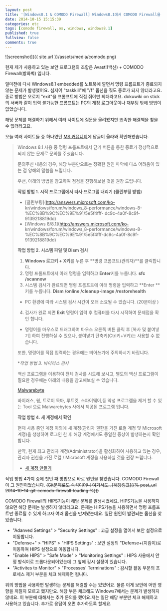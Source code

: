 ```yaml
---
layout: post
title: '[Windows8.1 & COMODO Firewall] Windows8.1에서 COMODO Firewall을 사용할 때, 프로세스 종료 문제'
date: 2014-10-15 15:15:39
categories: etc
tags: [comodo firewall, os, windows, windows8.1]
published: true
fullview: false
comments: true
---
```


![screenshot]({{ site.url }}/assets/media/comodo.png)

현재 제가 사용하고 있는 보안 프로그램의 조합은 Avast!(백신) + COMODO Firewall(방화벽) 입니다.

얼마전에 다시 Windows8.1 embedded를 노트북에 깔면서 명령 프롬프트가 종료되지 않는 문제가 발생했어요. 심지어 "taskkill"에 "/f" 옵션을 줘도 종료가 되지 않더라고요. 종료 방법은 오로지 "exit"을 프롬프트에 직접 줘야만 되더라고요. dokuwiki on stick의 서버와 같이 입력 불가능한 프롬프트는 PC의 계정 로그아웃이나 재부팅 밖에 방법이 없었습니다.

해당 문제를 해결하기 위해서 여러 사이트에 질문을 올려봤지만 뾰족한 해결책을 찾을 수 없더라고요.



오늘 여러 사이트들 중 하나였던 [MS 커뮤니티](http://answers.microsoft.com/ko-kr/windows/forum/windows8_1-performance/cmd%EC%B0%BD%EC%9D%98-x/bc45429b-7ddd-417d-a4e0-6f628d32837f)에 답글이 올라와 확인해봤습니다.

> Windows 8.1 사용 중 명령 프롬프트에서 닫기 버튼을 통한 종료가 정상적으로 되지 않는 문제로 문의를 주셨습니다.
>
> 문의주신 내용의 경우, 해당 부분만으로는 정확한 원인 파악에 다소 어려움이 있는 점 양해의 말씀을 드립니다.
>
> 우선, 아래의 방법을 참고하여 점검을 진행해보실 것을 권장 드립니다.
>
> **작업 방법 1. 시작 프로그램에서 타사 프로그램 내리기 (클린부팅 방법)**
>
> * [클린부팅](http://answers.microsoft.com/ko-
kr/windows/forum/windows_8-performance/windows-8-%EC%8B%9C%EC%9E%91/5e5f4fff-
dc9c-4a0f-8c9f-9139218819dd)
> * [Windows 8/8.1](http://answers.microsoft.com/ko-
kr/windows/forum/windows_8-performance/windows-8-%EC%8B%9C%EC%9E%91/5e5f4fff-dc9c-4a0f-8c9f-9139218819dd)
>
> **작업 방법 2. 시스템 파일 및 Dism 검사**
>
>   1. **Windows 로고키 + X키**를 누른 후 **명령 프롬프트(관리자)**를 클릭합니다.
>   2. 명령 프롬프트에서 아래 명령을 입력하고 **Enter**키를 누릅니다.
>   **sfc /scannow**
>   3. 시스템 검사가 완료되면 명령 프롬프트에 아래 명령을 입력하고 **Enter **키를 누릅니다.
>	**Dism /online /cleanup-image /restorehealth**
>	* PC 환경에 따라 시스템 검사 시간이 오래 소요될 수 있습니다. (20분이상 )
>   4. 검사가 완료 되면 **Exit** 명령어 입력 후 컴퓨터를 다시 시작하여 문제점을 확인 합니다.
>
>
> * 명령어를 마우스로 드래그하여 마우스 오른쪽 버튼 클릭 후 [복사 및 붙여넣기] 하여 진행하실 수 있으나, 붙여넣기 단축키(Ctrl키+V키)는 사용할 수 없습니다.
>
> 또한, 명령어를 직접 입력하는 경우에는 띄어쓰기에 주의하시기 바랍니다.
>
> **작업 방법 3. *바이러스 검사**
>
> 백신 프로그램을 이용하여 전체 검사를 시도해 보시고, 별도의 백신 프로그램이 필요한 경우에는 아래의 내용을 참고해보실 수 있습니다.
>
> [Malwarebyte](http://www.malwarebytes.org/mbam.php)
>
> 바이러스, 웜, 트로이 목마, 루트킷, 스파이웨어,등 악성 프로그램을 제거 할 수 있는 Tool 으로 Malwarebytes 사에서 제공된 프로그램 입니다.
>
> **작업 방법 4. 새 계정에서 확인**
>
> 현재 사용 중인 계정 이외에 새 계정(관리자 권한을 가진 로컬 계정 및 Microsoft 계정)을 생성하여 로그인 한 후 해당 계정에서도 동일한 증상이 발생하는지 확인합니다.
>
> 만약, 현재 최고 관리자 계정(Administrator)을 활성화하여 사용하고 있는 경우, 관리자 권한을 가진 로컬 / Microsoft 계정을 사용하실 것을 권장 드립니다.
>
> * [새 계정 만들기](http://windows.microsoft.com/ko-kr/windows/create-user-account#create-user-account=windows-8)


작업 방법 4가지 중에 첫번 째 방법으로 바로 원인을 찾았습니다. COMODO Firewall이 그 원인이었습니다. ~~(Git문제로도 속석이더니 여기서도.. [해당링크]({% post_url 2014-10-14-git-comodo-firewall-loading %}))~~

COMODO Firewall의 HIPS기능이 해당 문제를 발생시켰네요. HIPS기능을 사용하지 않으면 해당 문제는 발생하지 않더라고요. 문제는 HIPS기능을 사용하면서 명령 프롬프트만 종료될 수 있게 하고자 여러 옵션을 만져봤는데요. 일단 원인이 발견되는 옵션을 찾았습니다.

* "Adanved Settings" > "Security Settings" : 고급 설정을 열어서 보안 설정으로 이동합니다.
* "Defense+" > "HIPS" > "HIPS Settings" : 보안 설정의 "Defense+(지킴이)로 이동하여 HIPS 설정으로 이동합니다.
* "Enable HIPS" > "Safe Mode" > "Monitoring Settings" : HIPS 사용에서 안정 방식이로 드롭다운되어있는데 그 옆에 감시 설정이 있습니다.
* "Activites to Monitor" > "Processes' Terminations" : 감시할 활동 부분의 프로세스 제거 부분을 체크 해제하면 됩니다.

위의 방법을 사용하면 발생하는 문제를 해결할 수는 있었어요. 물론 이게 보안에 어떤 영향을 끼칠지 모르고 했지만요. 해당 부분 체크해도 Windows7에서는 문제가 발생하지 않네요. 이 부분에 대해서는 추가 문의를 했어요.저는 일단 해당 부분만 체크 해제하고 사용하고 있습니다. 추가로 응답이 오면 추가하도록 할게요.
